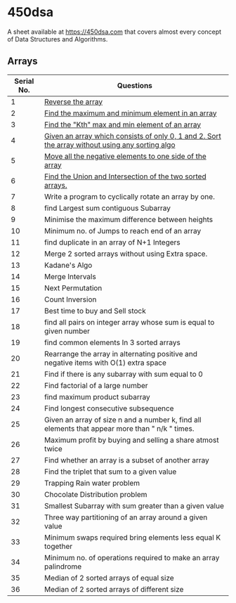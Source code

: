 # 450dsa
A sheet available at https://450dsa.com that covers almost every concept of Data Structures and Algorithms.

## Arrays
Serial No. | Questions
| --- | ----------- |
1 | [Reverse the array](https://github.com/iankityadav/450dsa/tree/master/Array/1-Reverse)
2 | [Find the maximum and minimum element in an array](https://github.com/iankityadav/450dsa/tree/master/Array/2-Max%20and%20Min%20in%20Array)
3 | [Find the "Kth" max and min element of an array](https://github.com/iankityadav/450dsa/tree/master/Array/3-Kth%20Max%20and%20Min%20in%20Array)
4 | [Given an array which consists of only 0, 1 and 2. Sort the array without using any sorting algo](https://github.com/iankityadav/450dsa/tree/master/Array/4-Sort%20Array%20of%200%201%202)
5 | [Move all the negative elements to one side of the array](https://github.com/iankityadav/450dsa/tree/master/Array/5-Move%20Negative%20Elements%20of%20Array)
6 | [Find the Union and Intersection of the two sorted arrays.](https://github.com/iankityadav/450dsa/tree/master/Array/Union%20and%20Intersection%20of%202%20Arrays)
7 | Write a program to cyclically rotate an array by one.
8 | find Largest sum contiguous Subarray
9 | Minimise the maximum difference between heights
10 | Minimum no. of Jumps to reach end of an array
11 | find duplicate in an array of N+1 Integers
12 | Merge 2 sorted arrays without using Extra space.
13 | Kadane's Algo
14 | Merge Intervals
15 | Next Permutation
16 | Count Inversion
17 | Best time to buy and Sell stock
18 | find all pairs on integer array whose sum is equal to given number
19 | find common elements In 3 sorted arrays
20 | Rearrange the array in alternating positive and negative items with O(1) extra space
21 | Find if there is any subarray with sum equal to 0
22 | Find factorial of a large number
23 | find maximum product subarray
24 | Find longest consecutive subsequence
25 | Given an array of size n and a number k, find all elements that appear more than " n/k " times.
26 | Maximum profit by buying and selling a share atmost twice
27 | Find whether an array is a subset of another array
28 | Find the triplet that sum to a given value
29 | Trapping Rain water problem
30 | Chocolate Distribution problem
31 | Smallest Subarray with sum greater than a given value
32 | Three way partitioning of an array around a given value
33 | Minimum swaps required bring elements less equal K together
34 | Minimum no. of operations required to make an array palindrome
35 | Median of 2 sorted arrays of equal size
36 | Median of 2 sorted arrays of different size